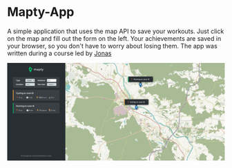 # Mapty-App

A simple application that uses the map API to save your workouts. Just click on the map and fill out the form on the left. Your achievements are saved in your browser, so you don't have to worry about losing them.
The app was written during a course led by [Jonas](https://codingheroes.io)

![alt text](https://github.com/pokrywa1/Mapty-App/blob/main/preview.png)
